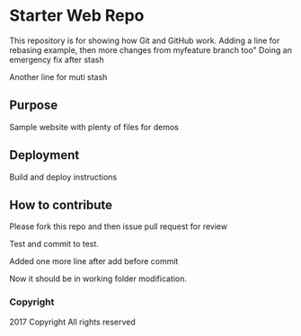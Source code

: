 # Starter Web Repo

This repository is for showing how Git and GitHub work. Adding a line for rebasing example, then more changes from myfeature branch too"
Doing an emergency fix after stash

 Another line for muti  stash
## Purpose

Sample website with plenty of files for demos

## Deployment

Build and deploy instructions

## How to contribute

Please fork this repo and then issue pull request for review

Test and commit to test.

Added one more line after add before commit

Now it should be in working folder modification.

### Copyright
2017 Copyright All rights reserved 
